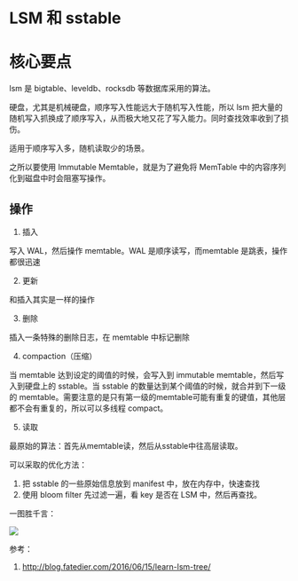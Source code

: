 # LSM 和 sstable

<!--
ID: 29ea5bdf-2bd1-4757-94b4-70eddf655a6a
Status: publish
Date: 2018-07-31T10:00:00
Modified: 2020-05-16T11:22:15
wp_id: 496
-->

# 核心要点

lsm 是 bigtable、leveldb、rocksdb 等数据库采用的算法。

硬盘，尤其是机械硬盘，顺序写入性能远大于随机写入性能，所以 lsm 把大量的随机写入抓换成了顺序写入，从而极大地又花了写入能力。同时查找效率收到了损伤。

适用于顺序写入多，随机读取少的场景。

之所以要使用 Immutable Memtable，就是为了避免将 MemTable 中的内容序列化到磁盘中时会阻塞写操作。

## 操作

1. 插入

  写入 WAL，然后操作 memtable。WAL 是顺序读写，而memtable 是跳表，操作都很迅速

2. 更新

  和插入其实是一样的操作

3. 删除

  插入一条特殊的删除日志，在 memtable 中标记删除

4. compaction（压缩）

  当 memtable 达到设定的阈值的时候，会写入到 immutable memtable，然后写入到硬盘上的 sstable。当 sstable 的数量达到某个阈值的时候，就合并到下一级的 memtable。需要注意的是只有第一级的memtable可能有重复的键值，其他层都不会有重复的，所以可以多线程 compact。

5. 读取

  最原始的算法：首先从memtable读，然后从sstable中往高层读取。

  可以采取的优化方法：

  1. 把 sstable 的一些原始信息放到 manifest 中，放在内存中，快速查找
  2. 使用 bloom filter 先过滤一遍，看 key 是否在 LSM 中，然后再查找。

一图胜千言：

![](https://ws3.sinaimg.cn/large/801b780aly1ftt76pvzotj21kw13eh8u.jpg)


参考：

1. http://blog.fatedier.com/2016/06/15/learn-lsm-tree/
